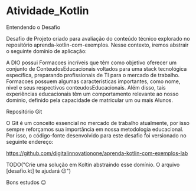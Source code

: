 # Atividade_Kotlin
Entendendo o Desafio
 
Desafio de Projeto criado para avaliação do conteúdo técnico explorado no repositório aprenda-kotlin-com-exemplos. Nesse contexto, iremos abstrair o seguinte domínio de aplicação:
 
A DIO possui Formacoes incríveis que têm como objetivo oferecer um conjunto de ConteudosEducacionais voltados para uma stack tecnológica específica, preparando profissionais de TI para o mercado de trabalho. Formacoes possuem algumas características importantes, como nome, nivel e seus respectivos conteudosEducacionais. Além disso, tais experiências educacionais têm um comportamento relevante ao nosso domínio, definido pela capacidade de matricular um ou mais Alunos.
 
Repositório Git
 
O Git é um conceito essencial no mercado de trabalho atualmente, por isso sempre reforçamos sua importância em nossa metodologia educacional. Por isso, o código-fonte desenvolvido para este desafio foi versionado no seguinte endereço:
 
https://github.com/digitalinnovationone/aprenda-kotlin-com-exemplos-lab
 
TODO("Crie uma solução em Koltin abstraindo esse domínio. O arquivo [desafio.kt] te ajudará 😉")
 
Bons estudos 😉
